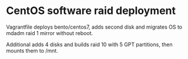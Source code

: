 # CentOS software raid deployment

Vagrantfile deploys bento/centos7, adds second disk and migrates OS to mdadm raid 1 mirror without reboot.

Additional adds 4 disks and builds raid 10 with 5 GPT partitions, then mounts them to /mnt.
